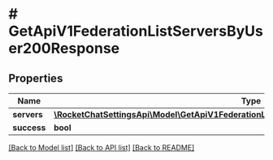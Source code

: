 # # GetApiV1FederationListServersByUser200Response

## Properties

Name | Type | Description | Notes
------------ | ------------- | ------------- | -------------
**servers** | [**\RocketChatSettingsApi\Model\GetApiV1FederationListServersByUser200ResponseServersInner[]**](GetApiV1FederationListServersByUser200ResponseServersInner.md) |  | [optional]
**success** | **bool** |  | [optional]

[[Back to Model list]](../../README.md#models) [[Back to API list]](../../README.md#endpoints) [[Back to README]](../../README.md)
